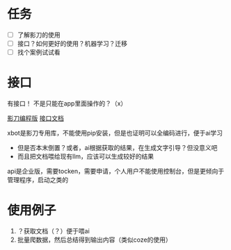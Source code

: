 # 任务

- [ ] 了解影刀的使用
- [ ] 接口？如何更好的使用？机器学习？迁移
- [ ] 找个案例试试看
# 接口

有接口！
不是只能在app里面操作的？（x）

[影刀编程版](https://www.yingdao.com/yddoc/rpa/711649520371761152)
[接口文档](https://www.yingdao.com/yddoc/rpa/711198033845813248)

xbot是影刀专用库，不能使用pip安装，但是也证明可以全编码进行，便于ai学习
- 但是否本末倒置？或者，ai根据获取的结果，在生成文字引导？但没意义吧
- 而且把文档喂给现有llm，应该可以生成较好的结果

api是企业版，需要tocken，需要申请，个人用户不能使用控制台，但是更倾向于管理程序，启动之类的

# 使用例子

1. ？获取文档（？）便于喂ai
2. 批量爬数据，然后总结得到输出内容（类似coze的使用）